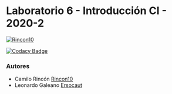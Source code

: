 # __Laboratorio 6 - Introducción CI - 2020-2__

[![Rincon10](https://circleci.com/gh/Rincon10/CVDS-LAB06/tree/master.svg?style=svg)](https://circleci.com/gh/Rincon10/CVDS-LAB06/tree/master)

[![Codacy Badge](https://app.codacy.com/project/badge/Grade/ca8e3bc350244f95b07d22afb273380d)](https://www.codacy.com/manual/Rincon10/CVDS-LAB06?utm_source=github.com&amp;utm_medium=referral&amp;utm_content=Rincon10/CVDS-LAB06&amp;utm_campaign=Badge_Grade)

### __Autores__

* Camilo Rincón [Rincon10](https://github.com/Rincon10)
* Leonardo Galeano [Ersocaut](https://github.com/Ersocaut)

